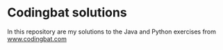 # Codingbat solutions

In this repository are my solutions to the Java and Python exercises from www.codingbat.com
